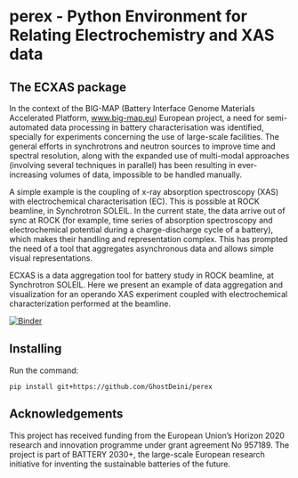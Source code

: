 # perex - Python Environment for Relating Electrochemistry and XAS data
## The ECXAS package
In the context of the BIG-MAP (Battery Interface Genome Materials Accelerated Platform, www.big-map.eu) European project, a need for semi-automated data processing in battery characterisation was identified, specially for experiments concerning the use of large-scale facilities. The general efforts in synchrotrons and neutron sources to improve time and spectral resolution, along with the expanded use of multi-modal approaches (involving several techniques in parallel) has been resulting in ever-increasing volumes of data, impossible to be handled manually.

A simple example is the coupling of x-ray absorption spectroscopy (XAS) with electrochemical characterisation (EC). This is possible at ROCK beamline, in Synchrotron SOLEIL. In the current state, the data arrive out of sync at ROCK (for example, time series of absorption spectroscopy and electrochemical potential during a charge-discharge cycle of a battery), which makes their handling and representation complex. This has prompted the need of a tool that aggregates asynchronous data and allows simple visual representations.

ECXAS is a data aggregation tool for battery study in ROCK beamline, at Synchrotron SOLEIL. Here we present an example of data aggregation and visualization for an operando XAS experiment coupled with electrochemical characterization performed at the beamline.

[![Binder](https://mybinder.org/badge_logo.svg)](https://mybinder.org/v2/gh/GhostDeini/perex/HEAD?labpath=example%2Fecxas_rock_example.ipynb)

## Installing
Run the command:

`pip install git+https://github.com/GhostDeini/perex`

## Acknowledgements
This project has received funding from the European Union’s Horizon 2020 research and innovation programme under grant agreement No 957189. The project is part of BATTERY 2030+, the large-scale European research initiative for inventing the sustainable batteries of the future.
